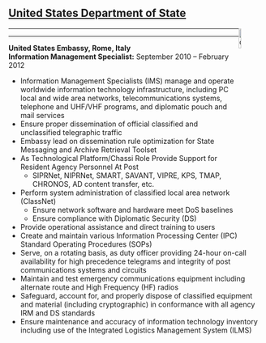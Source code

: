 ## [United States Department of State](https://state.gov)

<img src="images/dos_logo.png" alt="dos_logo" style="width:10%; float: right;">

---

---

**United States Embassy, Rome, Italy**\
**Information Management Specialist:** September 2010 – February 2012

- Information Management Specialists (IMS) manage and operate worldwide information technology infrastructure, including PC local and wide area networks, telecommunications systems, telephone and UHF/VHF programs, and diplomatic pouch and mail services
- Ensure proper dissemination of official classified and unclassified telegraphic traffic
- Embassy lead on dissemination rule optimization for State Messaging and Archive Retrieval Toolset
- As Technological Platform/Chassi Role Provide Support for Resident Agency Personnel At Post
  - SIPRNet, NIPRNet, SMART, SAVANT, VIPRE, KPS, TMAP, CHRONOS, AD content transfer, etc.
- Perform system administration of classified local area network (ClassNet)
  - Ensure network software and hardware meet DoS baselines
  - Ensure compliance with Diplomatic Security (DS)
- Provide operational assistance and direct training to users
- Create and maintain various Information Processing Center (IPC) Standard Operating Procedures (SOPs)
- Serve, on a rotating basis, as duty officer providing 24-hour on-call availability for high precedence telegrams and integrity of post communications systems and circuits
- Maintain and test emergency communications equipment including alternate route and High Frequency (HF) radios
- Safeguard, account for, and properly dispose of classified equipment and material (including cryptographic) in conformance with all agency IRM and DS standards
- Ensure maintenance and accuracy of information technology inventory including use of the Integrated Logistics Management System (ILMS)

